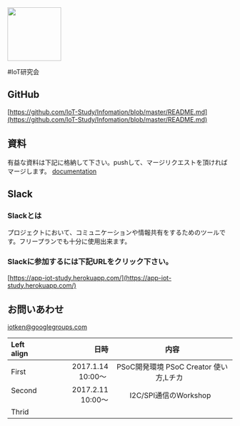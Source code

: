 <img src="http://www.businesscloudnews.com/files/2016/01/IoT-cloud.jpg" width="120px">

#IoT研究会
## GitHub
[https://github.com/IoT-Study/Infomation/blob/master/README.md](https://github.com/IoT-Study/Infomation/blob/master/README.md) 
## 資料
有益な資料は下記に格納して下さい。pushして、マージリクエストを頂ければマージします。
[documentation](https://help.github.com/categories/github-pages-basics/)

## Slack
### Slackとは
プロジェクトにおいて、コミュニケーションや情報共有をするためのツールです。フリープランでも十分に使用出来ます。
### Slackに参加するには下記URLをクリック下さい。
[https://app-iot-study.herokuapp.com/](https://app-iot-study.herokuapp.com/)

## お問いあわせ
iotken@googlegroups.com


| Left align | 日時 | 内容 |
|:-----------|------------:|:------------:|
| First      | 2017.1.14 10:00〜 | PSoC開発環境 PSoC Creator 使い方,Lチカ    |
| Second     | 2017.2.11 10:00〜 |I2C/SPI通信のWorkshop    |
| Thrid      |             |          |
